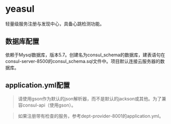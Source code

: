 # yeasul
轻量级服务注册与发现中心，具备心跳检测功能。

## 数据库配置

依赖于Mysql数据库，版本5.7。创建名为consul_schema的数据库，建表语句在consul-server-8500的consul_schema.sql文件中。项目默认连接云服务器的数据库。

## application.yml配置

> 请使用gson作为默认的json解析器，而不是默认的jackson或其他。为了兼容consul-api（使用gson）。

> 如果注册带有检查的服务，参考dept-provider-8001的application.yml。